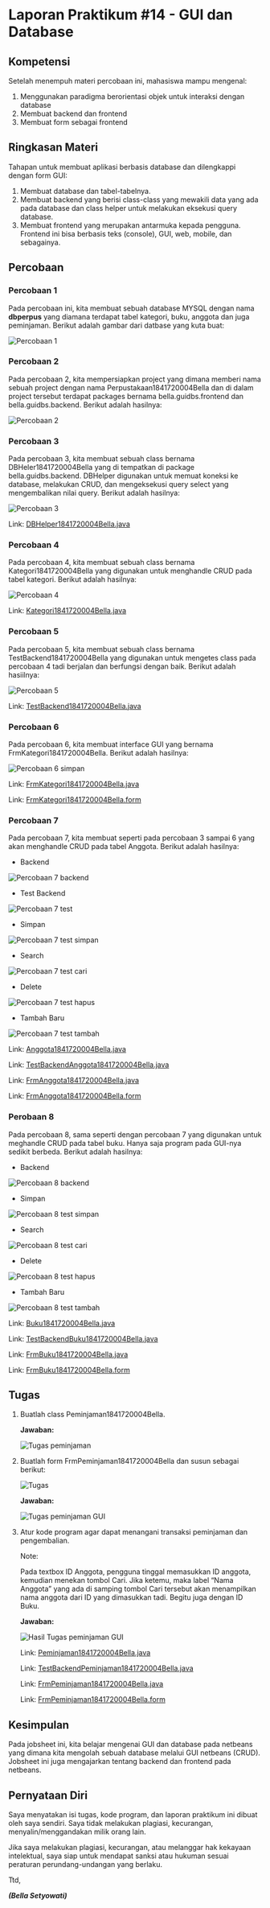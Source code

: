# Laporan Praktikum #14 -  GUI dan Database

## Kompetensi
Setelah menempuh materi percobaan ini, mahasiswa mampu mengenal:
1. Menggunakan paradigma berorientasi objek untuk interaksi dengan database
2. Membuat backend dan frontend
3. Membuat form sebagai frontend

## Ringkasan Materi
Tahapan untuk membuat aplikasi berbasis database dan dilengkappi dengan form GUI:
1. Membuat database dan tabel-tabelnya.
2. Membuat backend yang berisi class-class yang mewakili data yang ada pada database dan class helper untuk melakukan eksekusi query database.
3. Membuat frontend yang merupakan antarmuka kepada pengguna. Frontend ini bisa berbasis teks (console), GUI, web, mobile, dan sebagainya.

## Percobaan
### Percobaan 1
Pada percobaan ini, kita membuat sebuah database MYSQL dengan nama **dbperpus** yang diamana terdapat tabel kategori, buku, anggota dan juga peminjaman. Berikut adalah gambar dari datbase yang kuta buat:

![Percobaan 1](../../docs/14_GUI_dan_Database/img/percobaan1.png)

### Percobaan 2
Pada percobaan 2, kita mempersiapkan project yang dimana memberi nama sebuah project dengan nama Perpustakaan1841720004Bella dan di dalam project tersebut terdapat packages bernama bella.guidbs.frontend dan bella.guidbs.backend. Berikut adalah hasilnya:

![Percobaan 2](../../docs/14_GUI_dan_Database/img/percobaan2.png)

### Percobaan 3
Pada percobaan 3, kita membuat sebuah class bernama DBHeler1841720004Bella yang di tempatkan di package bella.guidbs.backend. DBHelper digunakan untuk memuat koneksi ke database, melakukan CRUD, dan mengeksekusi query select yang mengembalikan nilai query. Berikut adalah hasilnya:

![Percobaan 3](../../docs/14_GUI_dan_Database/img/percobaan3.png)

Link: [DBHelper1841720004Bella.java](../../src/14_GUI_dan_Database/DBHelper1841720004Bella.java)

### Percobaan 4
Pada percobaan 4, kita membuat sebuah class bernama Kategori1841720004Bella yang digunakan untuk menghandle CRUD pada tabel kategori. Berikut adalah hasilnya:

![Percobaan 4](../../docs/14_GUI_dan_Database/img/percobaan4.png)

Link: [Kategori1841720004Bella.java](../../src/14_GUI_dan_Database/Kategori1841720004Bella.java)

### Percobaan 5
Pada percobaan 5, kita membuat sebuah class bernama TestBackend1841720004Bella yang digunakan untuk mengetes class pada percobaan 4 tadi berjalan dan berfungsi dengan baik. Berikut adalah hasiilnya:

![Percobaan 5](../../docs/14_GUI_dan_Database/img/percobaan5.png)


Link: [TestBackend1841720004Bella.java](../../src/14_GUI_dan_Database/TestBackend1841720004Bella.java)

### Percobaan 6
Pada percobaan 6, kita membuat interface GUI yang bernama FrmKategori1841720004Bella. Berikut adalah hasilnya:

![Percobaan 6 simpan](../../docs/14_GUI_dan_Database/img/percobaan6_simpan.png)

Link: [FrmKategori1841720004Bella.java](../../src/14_GUI_dan_Database/FrmKategori1841720004Bella.java)

Link: [FrmKategori1841720004Bella.form](../../src/14_GUI_dan_Database/FrmKategori1841720004Bella.form)

### Percobaan 7
Pada percobaan 7, kita membuat seperti pada percobaan 3 sampai 6 yang akan menghandle CRUD pada tabel Anggota. Berikut adalah hasilnya:

- Backend

![Percobaan 7 backend](../../docs/14_GUI_dan_Database/img/percobaan7_backend.png)

- Test Backend

![Percobaan 7 test](../../docs/14_GUI_dan_Database/img/percobaan7_test.png)

- Simpan

![Percobaan 7 test simpan](../../docs/14_GUI_dan_Database/img/percobaan7_simpan.png)

- Search

![Percobaan 7 test cari](../../docs/14_GUI_dan_Database/img/percobaan7_cari.png)

- Delete

![Percobaan 7 test hapus](../../docs/14_GUI_dan_Database/img/percobaan7_hapus.png)

- Tambah Baru

![Percobaan 7 test tambah](../../docs/14_GUI_dan_Database/img/percobaan7_tambah.png)

Link: [Anggota1841720004Bella.java](../../src/14_GUI_dan_Database/Anggota1841720004Bella.java)

Link: [TestBackendAnggota1841720004Bella.java](../../src/14_GUI_dan_Database/TestBackendAnggota1841720004Bella.java)

Link: [FrmAnggota1841720004Bella.java](../../src/14_GUI_dan_Database/FrmKategori1841720004Bella.java)

Link: [FrmAnggota1841720004Bella.form](../../src/14_GUI_dan_Database/FrmKategori1841720004Bella.form)

### Perobaan 8
Pada percobaan 8, sama seperti dengan percobaan 7 yang digunakan untuk meghandle CRUD pada tabel buku. Hanya saja program pada GUI-nya sedikit berbeda. Berikut adalah hasilnya:

- Backend

![Percobaan 8 backend](../../docs/14_GUI_dan_Database/img/percobaan8_backend.png)

- Simpan

![Percobaan 8 test simpan](../../docs/14_GUI_dan_Database/img/percobaan8_simpan.png)

- Search

![Percobaan 8 test cari](../../docs/14_GUI_dan_Database/img/percobaan8_cari.png)

- Delete

![Percobaan 8 test hapus](../../docs/14_GUI_dan_Database/img/percobaan8_hapus.png)

- Tambah Baru

![Percobaan 8 test tambah](../../docs/14_GUI_dan_Database/img/percobaan8_tambah.png)

Link: [Buku1841720004Bella.java](../../src/14_GUI_dan_Database/Buku1841720004Bella.java)

Link: [TestBackendBuku1841720004Bella.java](../../src/14_GUI_dan_Database/TestBackendBuku1841720004Bella.java)

Link: [FrmBuku1841720004Bella.java](../../src/14_GUI_dan_Database/FrmBuku1841720004Bella.java)

Link: [FrmBuku1841720004Bella.form](../../src/14_GUI_dan_Database/FrmBuku1841720004Bella.form)

## Tugas
1. Buatlah class Peminjaman1841720004Bella.

    **Jawaban:**

    ![Tugas peminjaman](../../docs/14_GUI_dan_Database/img/tugas_peminjaman.png)

2. Buatlah form FrmPeminjaman1841720004Bella dan susun sebagai berikut:

    ![Tugas](../../docs/14_GUI_dan_Database/img/tugas.png)

    **Jawaban:**

    ![Tugas peminjaman GUI](../../docs/14_GUI_dan_Database/img/tugas_gui.png)

3. Atur kode program agar dapat menangani transaksi peminjaman dan pengembalian. 

    Note: 

    Pada textbox ID Anggota, pengguna tinggal memasukkan ID anggota, kemudian menekan tombol Cari. Jika ketemu, maka label “Nama Anggota” yang ada di samping tombol Cari tersebut akan menampilkan nama anggota dari ID yang dimasukkan tadi. Begitu juga dengan ID Buku.

    **Jawaban:**

    ![Hasil Tugas peminjaman GUI](../../docs/14_GUI_dan_Database/img/tugas_hasil.png)

    Link: [Peminjaman1841720004Bella.java](../../src/14_GUI_dan_Database/Peminjaman1841720004Bella.java)

    Link: [TestBackendPeminjaman1841720004Bella.java](../../src/14_GUI_dan_Database/TestBackendPeminjaman1841720004Bella.java)

    Link: [FrmPeminjaman1841720004Bella.java](../../src/14_GUI_dan_Database/FrmPeminjaman1841720004Bella.java)

    Link: [FrmPeminjaman1841720004Bella.form](../../src/14_GUI_dan_Database/FrmPeminjaman1841720004Bella.form)

## Kesimpulan
Pada jobsheet ini, kita belajar mengenai GUI dan database pada netbeans yang dimana kita mengolah sebuah database melalui GUI netbeans (CRUD). Jobsheet ini juga mengajarkan tentang backend dan frontend pada netbeans.

## Pernyataan Diri

Saya menyatakan isi tugas, kode program, dan laporan praktikum ini dibuat oleh saya sendiri. Saya tidak melakukan plagiasi, kecurangan, menyalin/menggandakan milik orang lain.

Jika saya melakukan plagiasi, kecurangan, atau melanggar hak kekayaan intelektual, saya siap untuk mendapat sanksi atau hukuman sesuai peraturan perundang-undangan yang berlaku.

Ttd,

_**(Bella Setyowati)**_

